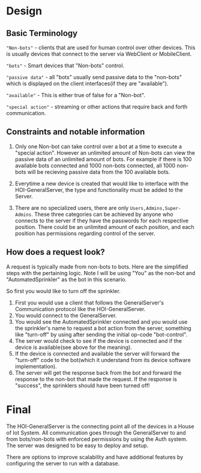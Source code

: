 # Design

## Basic Terminology

`"Non-bots"` - clients that are used for human control over other devices. This is usually devices that connect to the server via WebClient or MobileClient.

`"bots"` - Smart devices that "Non-bots" control.

`"passive data"` - all "bots" usually send passive data to the "non-bots" which is displayed on the client interfaces(if they are "available").

`"available"` - This is either true of false for a "Non-bot".

`"special action"` - streaming or other actions that require back and forth communication.


## Constraints and notable information
1. Only one Non-bot can take control over a bot at a time to execute a "special action". However an unlimited amount of Non-bots can view the passive data of an unlimited amount of bots. For example if there is 100 available bots connected and 1000 non-bots connected, all 1000 non-bots will be recieving passive data from the 100 available bots.

2. Everytime a new device is created that would like to interface with the HOI-GeneralServer, the type and functionality  must be added to the Server.
3. There are no specialized users, there are only `Users,Admins,Super-Admins`. These three categories can be achieved by anyone who connects to the server if they have the passwords for each respective position. There could be an unlimited amount of each position, and each position has permissions regarding control of the server.

## How does a request look?
A request is typically made from non-bots to bots. Here are the simplified steps with the pertaining logic.
Note I will be using "You" as the non-bot and "AutomatedSprinkler" as the bot in this scenario.

So first you would like to turn off the sprinkler.

1. First you would use a client that follows the GeneralServer's Communication protocol like the HOI-GeneralServer.
2. You would connect to the GeneralServer.
3. You would see the AutomatedSprinkler connected and you would use the sprinkler's name to request a bot action from the server, something like "turn-off" by using after sending the initial op-code "bot-control".
4. The server would check to see if the device is connected and if the device is available(see above for the meaning).
5. If the device is connected and available the server will forward the "turn-off" code to the bot(which it understand from its device software implementation).
6. The server will get the response back from the bot and forward the response to the non-bot that made the request. If the response is "success", the sprinklers should have been turned off!

# Final
The HOI-GeneralServer is the connecting point all of the devices in a House of Iot System. All communication goes through the GeneralServer to and from bots/non-bots with enforced permissions by using the Auth system. The server was designed to be easy to deploy and setup. 

There are options to improve scalability and have additional features by configuring the server to run with a database.
